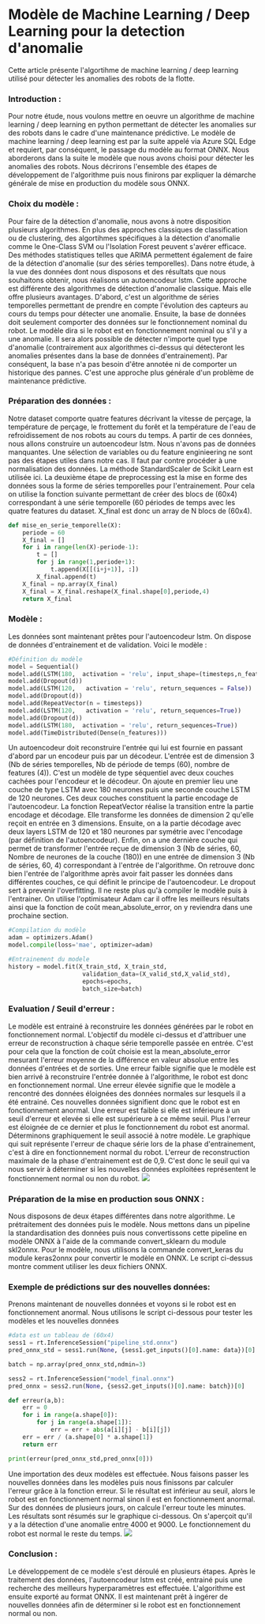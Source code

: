 # Modèle de Machine Learning / Deep Learning pour la detection d'anomalie 

Cette article présente l'algortihme de machine learning / deep learning utilisé pour détecter les anomalies des robots de la flotte.

### Introduction : 
Pour notre étude, nous voulons mettre en oeuvre un algorithme de machine learning / deep learning en python permettant de détecter les anomalies sur des robots dans le cadre d'une maintenance prédictive. Le modèle de machine learning / deep learning est par la suite appelé via Azure SQL Edge et requiert, par conséquent, le passage du modèle au format ONNX. Nous aborderons dans la suite le modèle que nous avons choisi pour détecter les anomalies des robots. Nous décrirons l'ensemble des étapes de développement de l'algorithme puis nous finirons par expliquer la démarche générale de mise en production du modèle sous ONNX.

### Choix du modèle :
Pour faire de la détection d'anomalie, nous avons à notre disposition plusieurs algorithmes. En plus des approches classiques de classification ou de clustering, des algortihmes spécifiques à la détection d'anomalie comme le One-Class SVM ou l'Isolation Forest peuvent s'avérer efficace. Des méthodes statistiques telles que ARIMA permettent également de faire de la détection d'anomalie (sur des séries temporelles). Dans notre étude, à la vue des données dont nous disposons et des résultats que nous souhaitons obtenir, nous réalisons un autoencodeur lstm. Cette approche est différente des algorithmes de détection d'anomalie classique. Mais elle offre plusieurs avantages. D'abord, c'est un algorithme de séries temporelles permettant de prendre en compte l'évolution des capteurs au cours du temps pour détecter une anomalie. Ensuite, la base de données doit seulement comporter des données sur le fonctionnement nominal du robot. Le modèle dira si le robot est en fonctionnement nominal ou s'il y a une anomalie. Il sera alors possible de détecter n'importe quel type d'anomalie (contrairement aux algorithmes ci-dessus qui détecteront les anomalies présentes dans la base de données d'entrainement). Par conséquent, la base n'a pas besoin d'être annotée ni de comporter un historique des pannes. C'est une approche plus générale d'un problème de maintenance prédictive.  

### Préparation des données :
Notre dataset comporte quatre features décrivant la vitesse de perçage, la température de perçage, le frottement du forêt et la température de l'eau de refroidissement de nos robots au cours du temps. A partir de ces données, nous allons construire un autoencodeur lstm. Nous n'avons pas de données manquantes. Une sélection de variables ou du feature enginieering ne sont pas des étapes utiles dans notre cas. Il faut par contre procéder à une normalisation des données. La méthode StandardScaler de Scikit Learn est utilisée ici. La deuxième étape de preprocessing est la mise en forme des données sous la forme de séries temporelles pour l'entrainement. Pour cela on utilise la fonction suivante permettant de créer des blocs de (60x4) correspondant à une série temporelle (60 périodes de temps avec les quatre features du dataset. X_final est donc un array de N blocs de (60x4).

```python
def mise_en_serie_temporelle(X):
    periode = 60
    X_final = []
    for i in range(len(X)-periode-1):
        t = []
        for j in range(1,periode+1):
            t.append(X[[(i+j+1)], :])
        X_final.append(t)
    X_final = np.array(X_final)
    X_final = X_final.reshape(X_final.shape[0],periode,4)
    return X_final
```

### Modèle :
Les données sont maintenant prêtes pour l'autoencodeur lstm. On dispose de données d'entrainement et de validation. Voici le modèle :

```python
#Définition du modèle
model = Sequential()
model.add(LSTM(180,  activation = 'relu', input_shape=(timesteps,n_features), return_sequences = True))
model.add(Dropout(d))
model.add(LSTM(120,   activation = 'relu', return_sequences = False))
model.add(Dropout(d))
model.add(RepeatVector(n = timesteps))
model.add(LSTM(120,   activation = 'relu', return_sequences=True))
model.add(Dropout(d))
model.add(LSTM(180,  activation = 'relu', return_sequences=True))
model.add(TimeDistributed(Dense(n_features)))
```
Un autoencodeur doit reconstruire l'entrée qui lui est fournie en passant d'abord par un encodeur puis par un décodeur. L'entrée est de dimension 3 (Nb de séries temporelles, Nb de période de temps (60), nombre de features (4)). C'est un modèle de type séquentiel avec deux couches cachées pour l'encodeur et le décodeur. On ajoute en premier lieu une couche de type LSTM avec 180 neurones puis une seconde couche LSTM de 120 neurones. Ces deux couches constituent la partie encodage de l'autoencodeur. La fonction RepeatVector réalise la transition entre la partie encodage et décodage. Elle transforme les données de dimension 2 qu'elle reçoit en entrée en 3 dimensions. Ensuite, on a la partie décodage avec deux layers LSTM de 120 et 180 neurones par symétrie avec l'encodage (par définition de l'autoencodeur). Enfin, on a une dernière couche qui permet de transformer l'entrée reçue de dimension 3 (Nb de séries, 60, Nombre de neurones de la couche (180)) en une entrée de dimension 3 (Nb de séries, 60, 4) correspondant à l'entrée de l'algorithme. On retrouve donc bien l'entrée de l'algorithme après avoir fait passer les données dans différentes couches, ce qui définit le principe de l'autoencodeur. Le dropout sert à prevenir l'overfitting.
Il ne reste plus qu'à compiler le modèle puis à l'entrainer. On utilise l'optimisateur Adam car il offre les meilleurs résultats ainsi que la fonction de coût mean_absolute_error, on y reviendra dans une prochaine section.

```python
#Compilation du modèle
adam = optimizers.Adam()
model.compile(loss='mae', optimizer=adam)

#Entrainement du modele
history = model.fit(X_train_std, X_train_std, 
                     validation_data=(X_valid_std,X_valid_std),
                     epochs=epochs, 
                     batch_size=batch)
```

### Evaluation / Seuil d'erreur :
Le modèle est entrainé à reconstruire les données générées par le robot en fonctionnement normal. L'objectif du modèle ci-dessus et d'attribuer une erreur de reconstruction à chaque série temporelle passée en entrée. C'est pour cela que la fonction de coût choisie est la mean_absolute_error mesurant l'erreur moyenne de la différence en valeur absolue entre les données d'entrées et de sorties. Une erreur faible signifie que le modèle est bien arrivé à reconstruire l'entrée donnée à l'algorithme, le robot est donc en fonctionnement normal. Une erreur élevée signifie que le modèle a rencontré des données éloignées des données normales sur lesquels il a été entrainé. Ces nouvelles données signifient donc que le robot est en fonctionnement anormal. Une erreur est faible si elle est inférieure à un seuil d'erreur et elevée si elle est supérieure à ce même seuil. Plus l'erreur est éloignée de ce dernier et plus le fonctionnement du robot est anormal. Déterminons graphiquement le seuil associé à notre modèle. Le graphique qui suit représente l'erreur de chaque série lors de la phase d'entrainement, c'est à dire en fonctionnement normal du robot. L'erreur de reconstruction maximale de la phase d'entrainement est de 0,9. C'est donc le seuil qui va nous servir à déterminer si les nouvelles données exploitées représentent le fonctionnement normal ou non du robot.
![](/Pictures/Plot_erreur_train_data_1609258385.png?raw=true)

### Préparation de la mise en production sous ONNX :
Nous disposons de deux étapes différentes dans notre algorithme. Le prétraitement des données puis le modèle. Nous mettons dans un pipeline la standardisation des données puis nous convertissons cette pipeline en modèle ONNX à l'aide de la commande convert_sklearn du module skl2onnx. Pour le modèle, nous utilisons la commande convert_keras du module keras2onnx pour convertir le modèle en ONNX. Le script ci-dessus montre comment utiliser les deux fichiers ONNX. 

### Exemple de prédictions sur des nouvelles données:
Prenons maintenant de nouvelles données et voyons si le robot est en fonctionnement anormal.
Nous utilisons le script ci-dessous pour tester les modèles et les nouvelles données

```python
#data est un tableau de (60x4)
sess1 = rt.InferenceSession("pipeline_std.onnx")
pred_onnx_std = sess1.run(None, {sess1.get_inputs()[0].name: data})[0]

batch = np.array(pred_onnx_std,ndmin=3)

sess2 = rt.InferenceSession("model_final.onnx")
pred_onnx = sess2.run(None, {sess2.get_inputs()[0].name: batch})[0]

def erreur(a,b):
    err = 0
    for i in range(a.shape[0]):
        for j in range(a.shape[1]):
            err = err + abs(a[i][j] - b[i][j])
    err = err / (a.shape[0] * a.shape[1])        
    return err

print(erreur(pred_onnx_std,pred_onnx[0]))
```
Une importation des deux modèles est effectuée. Nous faisons passer les nouvelles données dans les modèles puis nous finissons par calculer l'erreur grâce à la fonction erreur. Si le résultat est inférieur au seuil, alors le robot est en fonctionnement normal sinon il est en fonctionnement anormal. Sur des données de plusieurs jours, on calcule l'erreur toute les minutes. Les résultats sont résumés sur le graphique ci-dessous. On s'aperçoit qu'il y a la détection d'une anomalie entre 4000 et 9000. Le fonctionnement du robot est normal le reste du temps. 
![](/Pictures/Prediction_test_data_1609258462.png?raw=true)

### Conclusion :
Le développement de ce modèle s'est déroulé en plusieurs étapes. Après le traitement des données, l'autoencodeur lstm est créé, entrainé puis une recherche des meilleurs hyperparamètres est effectuée. L'algorithme est ensuite exporté au format ONNX. Il est maintenant prêt à ingérer de nouvelles données afin de déterminer si le robot est en fonctionnement normal ou non.
